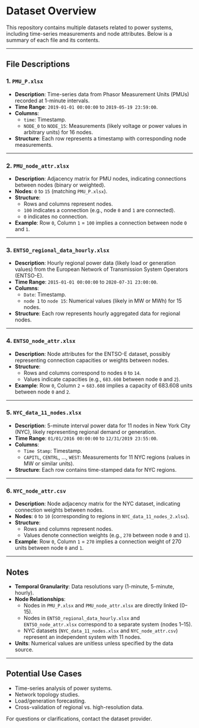 # Dataset Overview

This repository contains multiple datasets related to power systems, including time-series measurements and node attributes. Below is a summary of each file and its contents.

---

## File Descriptions

### 1. `PMU_P.xlsx`
- **Description**: Time-series data from Phasor Measurement Units (PMUs) recorded at 1-minute intervals.
- **Time Range**: `2019-01-01 00:00:00` to `2019-05-19 23:59:00`.
- **Columns**:
  - `time`: Timestamp.
  - `NODE_0` to `NODE_15`: Measurements (likely voltage or power values in arbitrary units) for 16 nodes.
- **Structure**: Each row represents a timestamp with corresponding node measurements.

---

### 2. `PMU_node_attr.xlsx`
- **Description**: Adjacency matrix for PMU nodes, indicating connections between nodes (binary or weighted).
- **Nodes**: `0` to `15` (matching `PMU_P.xlsx`).
- **Structure**:
  - Rows and columns represent nodes.
  - `100` indicates a connection (e.g., node `0` and `1` are connected).
  - `0` indicates no connection.
- **Example**: Row `0`, Column `1` = `100` implies a connection between node `0` and `1`.

---

### 3. `ENTSO_regional_data_hourly.xlsx`
- **Description**: Hourly regional power data (likely load or generation values) from the European Network of Transmission System Operators (ENTSO-E).
- **Time Range**: `2015-01-01 00:00:00` to `2020-07-31 23:00:00`.
- **Columns**:
  - `Date`: Timestamp.
  - `node 1` to `node 15`: Numerical values (likely in MW or MWh) for 15 nodes.
- **Structure**: Each row represents hourly aggregated data for regional nodes.

---

### 4. `ENTSO_node_attr.xlsx`
- **Description**: Node attributes for the ENTSO-E dataset, possibly representing connection capacities or weights between nodes.
- **Structure**:
  - Rows and columns correspond to nodes `0` to `14`.
  - Values indicate capacities (e.g., `683.608` between node `0` and `2`).
- **Example**: Row `0`, Column `2` = `683.608` implies a capacity of 683.608 units between node `0` and `2`.

---

### 5. `NYC_data_11_nodes.xlsx`
- **Description**: 5-minute interval power data for 11 nodes in New York City (NYC), likely representing regional demand or generation.
- **Time Range**: `01/01/2016 00:00:00` to `12/31/2019 23:55:00`.
- **Columns**:
  - `Time Stamp`: Timestamp.
  - `CAPITL`, `CENTRL`, ..., `WEST`: Measurements for 11 NYC regions (values in MW or similar units).
- **Structure**: Each row contains time-stamped data for NYC regions.

---

### 6. `NYC_node_attr.csv`
- **Description**: Node adjacency matrix for the NYC dataset, indicating connection weights between nodes.
- **Nodes**: `0` to `10` (corresponding to regions in `NYC_data_11_nodes_2.xlsx`).
- **Structure**:
  - Rows and columns represent nodes.
  - Values denote connection weights (e.g., `270` between node `0` and `1`).
- **Example**: Row `0`, Column `1` = `270` implies a connection weight of 270 units between node `0` and `1`.

---


## Notes
- **Temporal Granularity**: Data resolutions vary (1-minute, 5-minute, hourly).
- **Node Relationships**:
  - Nodes in `PMU_P.xlsx` and `PMU_node_attr.xlsx` are directly linked (0–15).
  - Nodes in `ENTSO_regional_data_hourly.xlsx` and `ENTSO_node_attr.xlsx` correspond to a separate system (nodes 1–15).
  - NYC datasets (`NYC_data_11_nodes.xlsx` and `NYC_node_attr.csv`) represent an independent system with 11 nodes.
- **Units**: Numerical values are unitless unless specified by the data source.

---

## Potential Use Cases
- Time-series analysis of power systems.
- Network topology studies.
- Load/generation forecasting.
- Cross-validation of regional vs. high-resolution data.

For questions or clarifications, contact the dataset provider.  
